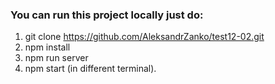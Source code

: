 ### You can run this project locally just do:
1. git clone https://github.com/AleksandrZanko/test12-02.git
2. npm install
3. npm run server
4. npm start (in different terminal).
